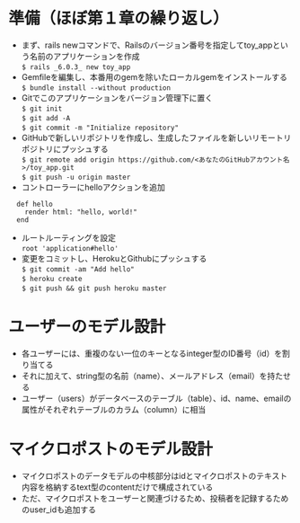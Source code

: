 # 準備（ほぼ第１章の繰り返し）
- まず、rails newコマンドで、Railsのバージョン番号を指定してtoy_appという名前のアプリケーションを作成  
```$ rails _6.0.3_ new toy_app```
- Gemfileを編集し、本番用のgemを除いたローカルgemをインストールする  
```$ bundle install --without production```
- Gitでこのアプリケーションをバージョン管理下に置く  
```$ git init```  
```$ git add -A```  
```$ git commit -m "Initialize repository"```  
- GitHubで新しいリポジトリを作成し、生成したファイルを新しいリモートリポジトリにプッシュする  
```$ git remote add origin https://github.com/<あなたのGitHubアカウント名>/toy_app.git```  
```$ git push -u origin master```  
- コントローラーにhelloアクションを追加  
```
  def hello
    render html: "hello, world!"
  end
  ```
- ルートルーティングを設定  
```root 'application#hello'```
- 変更をコミットし、HerokuとGithubにプッシュする  
```$ git commit -am "Add hello"```  
```$ heroku create```  
```$ git push && git push heroku master```  
# ユーザーのモデル設計
- 各ユーザーには、重複のない一位のキーとなるinteger型のID番号（id）を割り当てる
- それに加えて、string型の名前（name）、メールアドレス（email）を持たせる
- ユーザー（users）がデータベースのテーブル（table）、id、name、emailの属性がそれぞれテーブルのカラム（column）に相当
# マイクロポストのモデル設計
- マイクロポストのデータモデルの中核部分はidとマイクロポストのテキスト内容を格納するtext型のcontentだけで構成されている
- ただ、マイクロポストをユーザーと関連づけるため、投稿者を記録するためのuser_idも追加する
